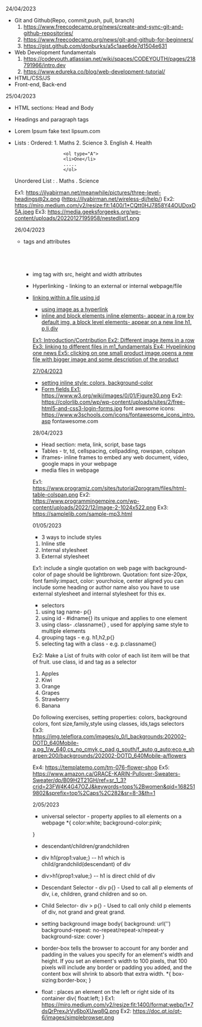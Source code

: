 24/04/2023
- Git and Github(Repo, commit,push, pull, branch)
	1. https://www.freecodecamp.org/news/create-and-sync-git-and-github-repositories/
	2. https://www.freecodecamp.org/news/git-and-github-for-beginners/
	3. https://gist.github.com/donburks/a5c1aae6de7d1504e631
- Web Development fundamentals
	1. https://codeyouth.atlassian.net/wiki/spaces/CODEYOUTH/pages/218791966/intro.dev	
	2. https://www.edureka.co/blog/web-development-tutorial/
- HTML/CSS/JS
- Front-end, Back-end

25/04/2023
- HTML sections: Head and Body
- Headings and paragraph tags
- Lorem Ipsum fake text lipsum.com
- Lists : 
	Ordered:  1. Maths
						2. Science
						3. English
						4. Health

						<ol type="A">
						<li>One</li>
						.....
						</ol>
	Unordered List :  . Maths
										. Science			

	Ex1: https://ilyabirman.net/meanwhile/pictures/three-level-headings@2x.png (https://ilyabirman.net/wireless-dj/help/)
	Ex2: https://miro.medium.com/v2/resize:fit:1400/1*CQtt0HJ7858Y44OUDoxD5A.jpeg
	Ex3: https://media.geeksforgeeks.org/wp-content/uploads/20220127195958/nestedlist1.png

	26/04/2023
	- tags and attributes
	<h1></h1>
	<p></p>
	<br>
	<ol type="a">

	- img tag with src, height and width attributes
	- Hyperlinking - linking to an external or internal webpage/file
				<a href="url">
  - linking within a file using id
	- using image as a hyperlink
	- inline and block elements
				inline elements- appear in a row by default   img, a
				block level elements- appear on a new line  h1, p,li,div
				

	Ex1: Introduction/Contribution
	Ex2: Different image items in a row
	Ex3: linking to different files in m1_fundamentals
	Ex4: Hypelinking one news
	Ex5: clicking on one small product image,opens a new file with bigger image and some description of the product

	27/04/2023
	- setting inline style: colors, background-color
	- Form fields
	Ex1: https://www.w3.org/wiki/images/0/01/Figure30.png
	Ex2: https://colorlib.com/wp/wp-content/uploads/sites/2/free-html5-and-css3-login-forms.jpg
	font awesome icons: https://www.w3schools.com/icons/fontawesome_icons_intro.asp
											fontawesome.com


	28/04/2023
	- Head section: meta, link, script, base tags
	- Tables - tr, td, cellspacing, cellpadding, rowspan, colspan
	- iframes- inline frames to embed any web document, video, google maps in your webpage
	- media files in webpage

	Ex1: https://www.programiz.com/sites/tutorial2program/files/html-table-colspan.png
	Ex2: https://www.programmingempire.com/wp-content/uploads/2022/12/image-2-1024x522.png
	Ex3: https://samplelib.com/sample-mp3.html


	01/05/2023
	- 3 ways to include styles
	1. Inline stle
	2. Internal stylesheet
	3. External stylesheet

	Ex1: include a single quotation on web page with background-color of page should be lightbrown. Quotation: font size-20px, font family:impact, color: yourchoice, center aligned
	you can include some heading or author name also
	you have to use external stylesheet and internal stylesheet for this ex.
	<!-- <q></q>
<!-- <blockquote></blockquote> or <p>-->

- selectors
1. using tag name- p{}
2. using id - #idname{}   its unique and applies to one element
3. using class-  .classname{}  , used for applying same style to multiple elements
4. grouping tags - e.g. h1,h2,p{}
5. selecting tag with a class - e.g. p.classname{}

Ex2: Make a List of fruits with color of each list item will be that of fruit. use class, id and tag as a selector
1. Apples
2. Kiwi
3. Orange
4. Grapes
5. Strawberry
6. Banana

Do following exercises, setting properties: colors, background colors, font size,family,style using classes, ids,tags selectors 
Ex3: https://img.teleflora.com/images/o_0/l_backgrounds:202002-DOTD_640Mobile-a,pg_1/w_640,cs_no_cmyk,c_pad,g_south/f_auto,q_auto:eco,e_sharpen:200/backgrounds/202002-DOTD_640Mobile-a/flowers

Ex4: https://templatemo.com/tm-076-flower-shop
Ex5: https://www.amazon.ca/GRACE-KARIN-Pullover-Sweaters-Sweater/dp/B09H2T21GH/ref=sr_1_3?crid=23FW4K4G47OZJ&keywords=tops%2Bwomen&qid=1682519802&sprefix=top%2Caps%2C282&sr=8-3&th=1


2/05/2023
- universal selector - property applies to all elements on a webpage
*{
	color:white;
	background-color:pink;
	
}

- descendant/children/grandchildren

- div h1{prop1:value;}
   -- h1 which is child/grandchild(descendant) of div
- div>h1{prop1:value;}
	-- h1 is direct child of div	
- Descendant Selector	- div p{}	- Used to call all p elements of div, i.e, children, grand children and so on.
- Child Selector-	div > p{}	- Used to call only child p elements of div, not grand and great grand.

- setting background image
		body{
		background: url('') 
		background-repeat: no-repeat/repeat-x/repeat-y
		background-size: cover
		}
- border-box tells the browser to account for any border and padding in the values you specify for an element's width and height. If you set an element's width to 100 pixels, that 100 pixels will include any border or padding you added, and the content box will shrink to absorb that extra width. 
*{
	box-sizing:border-box;
}
- float : places an element on the left or right side of its container
 div{
	float:left;
}
Ex1: https://miro.medium.com/v2/resize:fit:1400/format:webp/1*7dsQrPrexJrVy6boXUwq8Q.png
Ex2: https://doc.qt.io/qt-6/images/simplebrowser.png		
